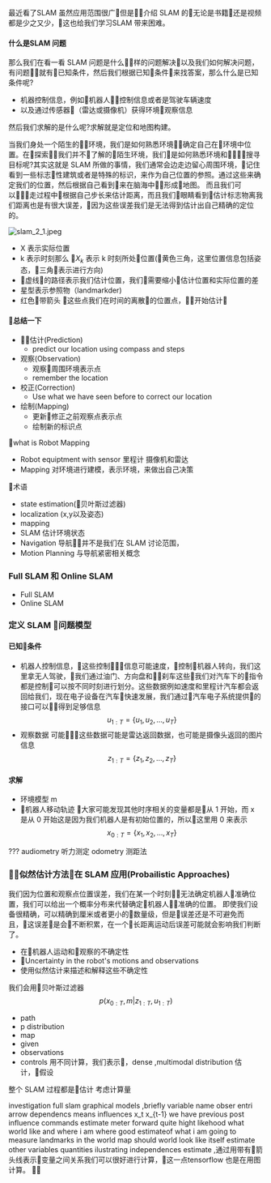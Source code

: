 最近看了SLAM 虽然应用范围很广但是介绍 SLAM 的无论是书籍还是视频都是少之又少，这也给我们学习SLAM 带来困难。
#### 什么是SLAM 问题

那么我们在看一看 SLAM 问题是什么样的问题解决以及我们如何解决问题，有问题就有已知条件，然后我们根据已知条件来找答案，那么什么是已知条件呢?
- 机器控制信息，例如机器人控制信息或者是驾驶车辆速度
- 以及通过传感器（雷达或摄像机）获得环境观察信息

然后我们求解的是什么呢?求解就是定位和地图构建。

当我们身处一个陌生的环境，我们是如何熟悉环境确定自己在环境中位置。在探索我们并不了解的陌生环境，我们是如何熟悉环境和搜寻目标呢?其实这就是 SLAM 所做的事情，我们通常会边走边留心周围环境，记住看到一些标志性建筑或者是特殊的标识，来作为自己位置的参照。通过这些来确定我们的位置，然后根据自己看到来在脑海中形成地图。
而且我们可以走过程中根据自己步长来估计距离，而且我们眼睛看到估计标志物离我们距离也是有很大误差，因为这些误差我们是无法得到估计出自己精确的定位的。

![slam_2_1.jpeg](https://upload-images.jianshu.io/upload_images/8207483-cceb02de6a103d93.jpeg?imageMogr2/auto-orient/strip%7CimageView2/2/w/1240)

- X 表示实际位置
- k 表示时刻那么 $X_k$ 表示 k 时刻所处位置(黄色三角，这里位置信息包括姿态，三角表示进行方向)
- 虚线的路径表示我们估计位置，我们需要缩小估计位置和实际位置的差
- 星型表示参照物（landmarkder)
- 红色带箭头
这些点我们在时间的离散的位置点，开始估计

#### 总结一下
- 估计(Prediction)
    - predict our location using compass and steps
- 观察(Observation)
    - 观察周围环境表示点
    - remember the location
- 校正(Correction)
    - Use what we have seen before to correct our location
- 绘制(Mapping)
    - 更新修正之前观察点表示点
    - 绘制新的标识点

what is Robot Mapping
- Robot equiptment with sensor 里程计 摄像机和雷达
- Mapping 对环境进行建模，表示环境，来做出自己决策

术语

- state estimation(贝叶斯过滤器)
- localization (x,y以及姿态)
- mapping
- SLAM 估计环境状态
- Navigation 导航并不是我们在 SLAM 讨论范围，
- Motion Planning 与导航紧密相关概念

### Full SLAM 和 Online SLAM
- Full SLAM
- Online SLAM
### 定义 SLAM 问题模型
#### 已知条件
- 机器人控制信息，这些控制信息可能速度，控制机器人转向，我们这里拿无人驾驶，我们通过油门、方向盘和刹车这些我们对汽车下的指令都是控制可以按不同时刻进行划分。这些数据例如速度和里程计汽车都会返回给我们，现在电子设备在汽车快速发展，我们通过汽车电子系统提供的接口可以得到足够信息
$$u_{1:T} = \{u_1,u_2,\dots , u_{T}\}$$
- 观察数据
可能这些数据可能是雷达返回数据，也可能是摄像头返回的图片信息
$$z_{1:T} = \{z_1,z_2,\dots , z_{T}\}$$
#### 求解 
- 环境模型
    m
- 机器人移动轨迹
大家可能发现其他时序相关的变量都是从 1 开始，而 x 是从 0 开始这是因为我们机器人是有初始位置的，所以这里用 0 来表示
$$x_{0:T} = \{x_1,x_2,\dots , x_{T}\}$$

??? audiometry 听力测定 odometry 测距法

### 似然估计方法在 SLAM 应用(Probailistic Approaches)
我们因为位置和观察点位置误差，我们在某一个时刻无法确定机器人准确位置，我们可以给出一个概率分布来代替确定机器人准确的位置。
即使我们设备很精确，可以精确到厘米或者更小的数量级，但是误差还是不可避免而且，这误差是会不断积累，在一个长距离运动后误差可能就会影响我们判断了。
- 在机器人运动和观察的不确定性
- Uncertainty in the robot's motions and observations
- 使用似然估计来描述和解释这些不确定性

我们会用贝叶斯过滤器
$$ p(x_{0:T} , m | z_{1:T}, u_{1:T})$$

- path
- p distribution
- map
- given
- observations
- controls
用不同计算，我们表示，dense ,multimodal distribution
估计，假设

整个 SLAM 过程都是估计 考虑计算量 

investigation full slam graphical models ,briefly variable name obser entri arrow dependencs means influences x_t x_{t-1} we have previous post influence commands estimate meter forward quite hight likehood what world like and where i am where good estimateof what i am going to measure landmarks in the world map should world look like itself estimate other variables quantities ilustrating independences estimate ,通过用带有箭头线表示变量之间关系我们可以很好进行计算，这一点tensorflow 也是在用图计算。
